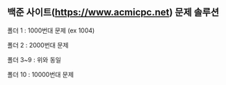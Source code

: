 ## 백준 사이트(https://www.acmicpc.net) 문제 솔루션

폴더 1 : 1000번대 문제 (ex 1004)

폴더 2 : 2000번대 문제

폴더 3~9 : 위와 동일

폴더 10 : 10000번대 문제

